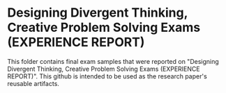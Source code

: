 # Designing Divergent Thinking, Creative Problem Solving Exams (EXPERIENCE REPORT)

This folder contains final exam samples that were reported on "Designing Divergent Thinking, Creative Problem Solving Exams (EXPERIENCE REPORT)". This github is intended to be used as the research paper's reusable artifacts. 
